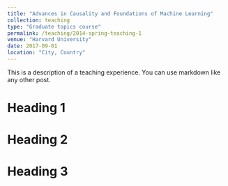 ```yaml
---
title: "Advances in Causality and Foundations of Machine Learning"
collection: teaching
type: "Graduate topics course"
permalink: /teaching/2014-spring-teaching-1
venue: "Harvard University"
date: 2017-09-01
location: "City, Country"
---
```


This is a description of a teaching experience. You can use markdown like any other post.

Heading 1
======

Heading 2
======

Heading 3
======